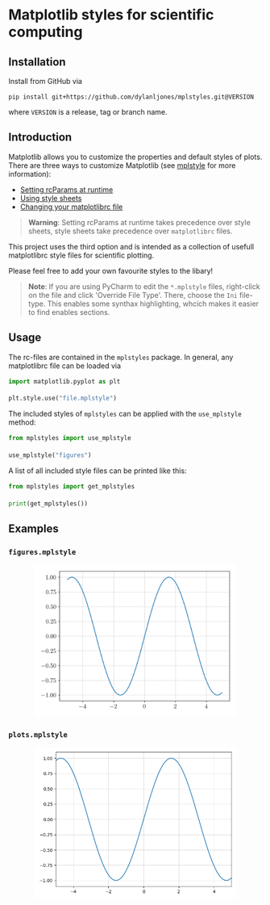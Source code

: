 # Matplotlib styles for scientific computing


## Installation

Install from GitHub via
```commandline
pip install git+https://github.com/dylanljones/mplstyles.git@VERSION
```
where `VERSION` is a release, tag or branch name.

## Introduction

Matplotlib allows you to customize the properties and default styles of plots.  
There are three ways to customize Matplotlib (see [mplstyle] for more information):
- [Setting rcParams at runtime](https://matplotlib.org/stable/tutorials/introductory/customizing.html#customizing-with-dynamic-rc-settings)
- [Using style sheets](https://matplotlib.org/stable/tutorials/introductory/customizing.html#customizing-with-style-sheets)
- [Changing your matplotlibrc file](https://matplotlib.org/stable/tutorials/introductory/customizing.html#customizing-with-matplotlibrc-files)

> **Warning**: Setting rcParams at runtime takes precedence over style sheets, 
style sheets take precedence over ``matplotlibrc`` files.

This project uses the third option and is intended as a collection of usefull 
matplotlibrc style files for scientific plotting.

Please feel free to add your own favourite styles to the libary!


> **Note**: If you are using PyCharm to edit the ``*.mplstyle`` files, right-click on the file 
and click 'Override File Type'. There, choose the ``Ini`` file-type. This enables
some synthax highlighting, whcich makes it easier to find enables sections.

## Usage

The rc-files are contained in the ``mplstyles`` package. In general, any matplotlibrc file
can be loaded via
````python
import matplotlib.pyplot as plt

plt.style.use("file.mplstyle")
````

The included styles of ``mplstyles`` can be applied with the ``use_mplstyle`` method:
````python
from mplstyles import use_mplstyle

use_mplstyle("figures")
````

A list of all included style files can be printed like this:
````python
from mplstyles import get_mplstyles

print(get_mplstyles())
````

## Examples

### ``figures.mplstyle``

<p align="center">
  <img src="https://raw.githubusercontent.com/dylanljones/mplstyles/master/examples/figures.mplstyle.png" alt="figures.mplstyle example" style="width: 400px" />
</p>


### ``plots.mplstyle``

<p align="center">
  <img src="https://raw.githubusercontent.com/dylanljones/mplstyles/master/examples/plots.mplstyle.png" alt="figures.mplstyle example" style="width: 400px" />
</p>



[mplstyle]: https://matplotlib.org/stable/tutorials/introductory/customizing.html
